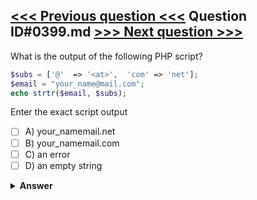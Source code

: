 [<<< Previous question <<<](0398.md)   Question ID#0399.md   [>>> Next question >>>](0400.md)
---

What is the output of the following PHP script?

```php
$subs = ['@'  => '<at>',  'com' => 'net'];
$email = "your_name@mail.com";
echo strtr($email, $subs);
```
Enter the exact script output

- [ ] A) your_name<at>mail.net
- [ ] B) your_name<at>mail.com
- [ ] C) an error
- [ ] D) an empty string

<details><summary><b>Answer</b></summary>
<p>
  Answer: <strong>A</strong>
</p>
</details>

